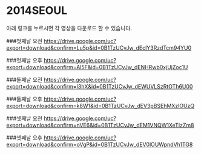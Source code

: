 2014SEOUL
=========

아래 링크를 누르시면 각 영상을 다운로드 할 수 있습니다.

###첫째날 오전 <https://drive.google.com/uc?export=download&confirm=Lu5p&id=0B1TzUCvJw_dEclY3RzdTcm94YU0>

###첫째날 오후 <https://drive.google.com/uc?export=download&confirm=Al5F&id=0B1TzUCvJw_dENHRwb0xjUjZoc1U>

###둘째날 오전 <https://drive.google.com/uc?export=download&confirm=l3hX&id=0B1TzUCvJw_dEWUVLSzRtOTh6U00>

###둘째날 오후 <https://drive.google.com/uc?export=download&confirm=k8W1&id=0B1TzUCvJw_dEV3pBSEhMXzlOUzQ>

###셋째날 오전 <https://drive.google.com/uc?export=download&confirm=nVE6&id=0B1TzUCvJw_dEM1VNQW1XeTIzZm8>

###셋째날 오후 <https://drive.google.com/uc?export=download&confirm=oVgP&id=0B1TzUCvJw_dEV0lOUWpndVh1TG8>

